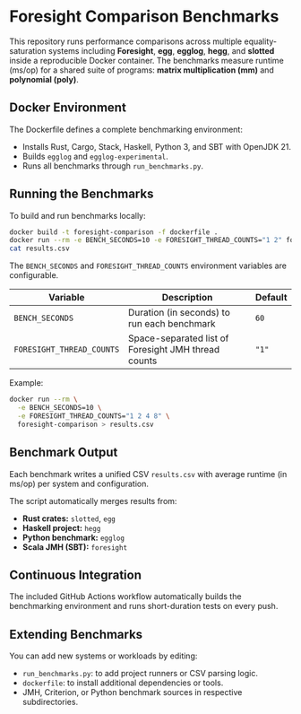 # Foresight Comparison Benchmarks

This repository runs performance comparisons across multiple equality-saturation systems including **Foresight**, **egg**, **egglog**, **hegg**, and **slotted** inside a reproducible Docker container.
The benchmarks measure runtime (ms/op) for a shared suite of programs: **matrix multiplication (mm)** and **polynomial (poly)**.

## Docker Environment

The Dockerfile defines a complete benchmarking environment:
- Installs Rust, Cargo, Stack, Haskell, Python 3, and SBT with OpenJDK 21.
- Builds `egglog` and `egglog-experimental`.
- Runs all benchmarks through `run_benchmarks.py`.

## Running the Benchmarks

To build and run benchmarks locally:
```bash
docker build -t foresight-comparison -f dockerfile .
docker run --rm -e BENCH_SECONDS=10 -e FORESIGHT_THREAD_COUNTS="1 2" foresight-comparison > results.csv
cat results.csv
```

The `BENCH_SECONDS` and `FORESIGHT_THREAD_COUNTS` environment variables are configurable.

| Variable | Description | Default |
|-----------|-------------|----------|
| `BENCH_SECONDS` | Duration (in seconds) to run each benchmark | `60` |
| `FORESIGHT_THREAD_COUNTS` | Space-separated list of Foresight JMH thread counts | `"1"` |

Example:
```bash
docker run --rm \
  -e BENCH_SECONDS=10 \
  -e FORESIGHT_THREAD_COUNTS="1 2 4 8" \
  foresight-comparison > results.csv
```

## Benchmark Output

Each benchmark writes a unified CSV `results.csv` with average runtime (in ms/op) per system and configuration.

The script automatically merges results from:
- **Rust crates:** `slotted`, `egg`
- **Haskell project:** `hegg`
- **Python benchmark:** `egglog`
- **Scala JMH (SBT):** `foresight`

## Continuous Integration

The included GitHub Actions workflow automatically builds the benchmarking environment and runs short-duration tests on every push.

## Extending Benchmarks

You can add new systems or workloads by editing:
- `run_benchmarks.py`: to add project runners or CSV parsing logic.
- `dockerfile`: to install additional dependencies or tools.
- JMH, Criterion, or Python benchmark sources in respective subdirectories.
